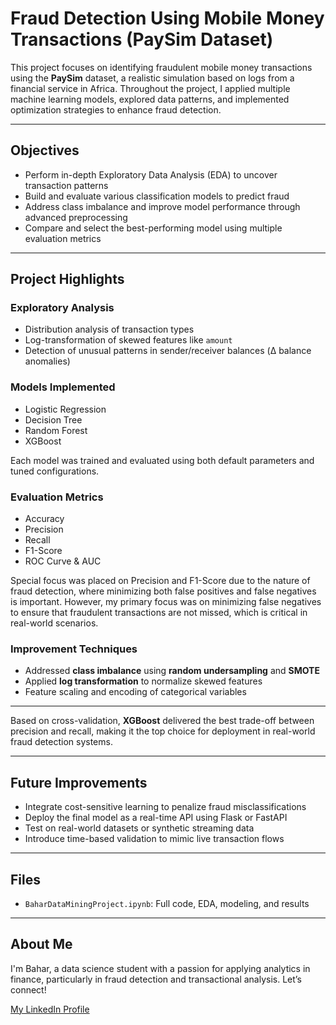 # Fraud Detection Using Mobile Money Transactions (PaySim Dataset)

This project focuses on identifying fraudulent mobile money transactions using the **PaySim** dataset, a realistic simulation based on logs from a financial service in Africa. Throughout the project, I applied multiple machine learning models, explored data patterns, and implemented optimization strategies to enhance fraud detection.

---

## Objectives
- Perform in-depth Exploratory Data Analysis (EDA) to uncover transaction patterns
- Build and evaluate various classification models to predict fraud
- Address class imbalance and improve model performance through advanced preprocessing
- Compare and select the best-performing model using multiple evaluation metrics

---

##  Project Highlights

###  Exploratory Analysis
- Distribution analysis of transaction types
- Log-transformation of skewed features like `amount`
- Detection of unusual patterns in sender/receiver balances (Δ balance anomalies)

###  Models Implemented
- Logistic Regression
- Decision Tree
- Random Forest
- XGBoost

Each model was trained and evaluated using both default parameters and tuned configurations.

###  Evaluation Metrics
- Accuracy
- Precision
- Recall
- F1-Score
- ROC Curve & AUC

Special focus was placed on Precision and F1-Score due to the nature of fraud detection, where minimizing both false positives and false negatives is important. However, my primary focus was on minimizing false negatives to ensure that fraudulent transactions are not missed, which is critical in real-world scenarios.
###  Improvement Techniques
- Addressed **class imbalance** using **random undersampling** and **SMOTE**
- Applied **log transformation** to normalize skewed features
- Feature scaling and encoding of categorical variables

---

Based on cross-validation, **XGBoost** delivered the best trade-off between precision and recall, making it the top choice for deployment in real-world fraud detection systems.

---

##  Future Improvements
- Integrate cost-sensitive learning to penalize fraud misclassifications
- Deploy the final model as a real-time API using Flask or FastAPI
- Test on real-world datasets or synthetic streaming data
- Introduce time-based validation to mimic live transaction flows

---

##  Files
- `BaharDataMiningProject.ipynb`: Full code, EDA, modeling, and results

---

## About Me
I'm Bahar, a data science student with a passion for applying analytics in finance, particularly in fraud detection and transactional analysis. Let’s connect!

[My LinkedIn Profile](https://www.linkedin.com/in/baharalmasi/)

